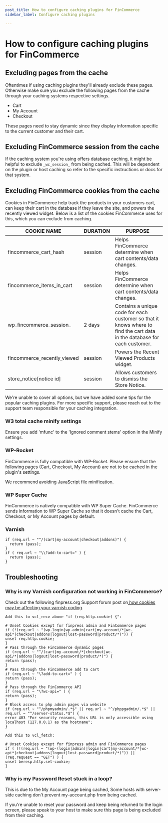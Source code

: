 ```yaml
---
post_title: How to configure caching plugins for FinCommerce
sidebar_label: Configure caching plugins

---
```


# How to configure caching plugins for FinCommerce

## Excluding pages from the cache

Oftentimes if using caching plugins they'll already exclude these pages. Otherwise make sure you exclude the following pages from the cache through your caching systems respective settings.

- Cart
- My Account
- Checkout

These pages need to stay dynamic since they display information specific to the current customer and their cart.

## Excluding FinCommerce session from the cache

If the caching system you're using offers database caching, it might be helpful to exclude `_wc_session_` from being cached. This will be dependent on the plugin or host caching so refer to the specific instructions or docs for that system.

## Excluding FinCommerce cookies from the cache

Cookies in FinCommerce help track the products in your customers cart, can keep their cart in the database if they leave the site, and powers the recently viewed widget. Below is a list of the cookies FinCommerce uses for this, which you can exclude from caching.

| COOKIE NAME | DURATION | PURPOSE |
| --- | --- | --- |
| fincommerce_cart_hash | session | Helps FinCommerce determine when cart contents/data changes. |
| fincommerce_items_in_cart | session | Helps FinCommerce determine when cart contents/data changes. |
| wp_fincommerce_session_ | 2 days | Contains a unique code for each customer so that it knows where to find the cart data in the database for each customer. |
| fincommerce_recently_viewed | session | Powers the Recent Viewed Products widget. |
| store_notice[notice id] | session | Allows customers to dismiss the Store Notice. |


We're unable to cover all options, but we have added some tips for the popular caching plugins. For more specific support, please reach out to the support team responsible for your caching integration.

### W3 total cache minify settings

Ensure you add 'mfunc' to the 'Ignored comment stems' option in the Minify settings.

### WP-Rocket

FinCommerce is fully compatible with WP-Rocket. Please ensure that the following pages (Cart, Checkout, My Account) are not to be cached in the plugin's settings.

We recommend avoiding JavaScript file minification.

### WP Super Cache

FinCommerce is natively compatible with WP Super Cache. FinCommerce sends information to WP Super Cache so that it doesn't cache the Cart, Checkout, or My Account pages by default.

### Varnish

```varnish
if (req.url ~ "^/(cart|my-account|checkout|addons)") {
  return (pass);
}
if ( req.url ~ "\\?add-to-cart=" ) {
  return (pass);
}
```

## Troubleshooting

### Why is my Varnish configuration not working in FinCommerce?

Check out the following finpress.org Support forum post on[ how cookies may be affecting your varnish coding](https://finpress.org/support/topic/varnish-configuration-not-working-in-fincommerce).

```text
Add this to vcl_recv above "if (req.http.cookie) {":

# Unset Cookies except for finpress admin and FinCommerce pages 
if (!(req.url ~ "(wp-login|wp-admin|cart|my-account/*|wc-api*|checkout|addons|logout|lost-password|product/*)")) { 
unset req.http.cookie; 
} 
# Pass through the FinCommerce dynamic pages 
if (req.url ~ "^/(cart|my-account/*|checkout|wc-api/*|addons|logout|lost-password|product/*)") { 
return (pass); 
} 
# Pass through the FinCommerce add to cart 
if (req.url ~ "\?add-to-cart=" ) { 
return (pass); 
} 
# Pass through the FinCommerce API
if (req.url ~ "\?wc-api=" ) { 
return (pass); 
} 
# Block access to php admin pages via website 
if (req.url ~ "^/phpmyadmin/.*$" || req.url ~ "^/phppgadmin/.*$" || req.url ~ "^/server-status.*$") { 
error 403 "For security reasons, this URL is only accessible using localhost (127.0.0.1) as the hostname"; 
} 

Add this to vcl_fetch:

# Unset Cookies except for finpress admin and FinCommerce pages 
if ( (!(req.url ~ "(wp-(login|admin)|login|cart|my-account/*|wc-api*|checkout|addons|logout|lost-password|product/*)")) || (req.request == "GET") ) { 
unset beresp.http.set-cookie; 
} 
```

### Why is my Password Reset stuck in a loop?

This is due to the My Account page being cached, Some hosts with server-side caching don't prevent my-account.php from being cached.

If you're unable to reset your password and keep being returned to the login screen, please speak to your host to make sure this page is being excluded from their caching.
